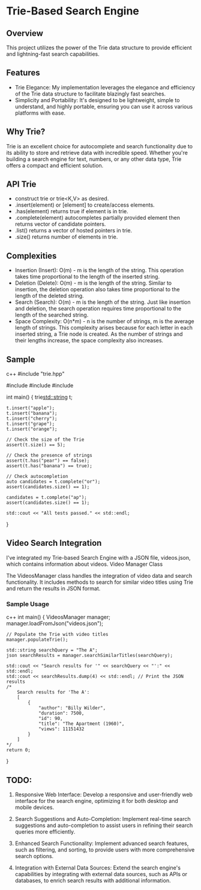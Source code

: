 # Trie-Based Search Engine

## Overview
This project utilizes the power of the Trie data structure to provide efficient and lightning-fast search capabilities.

## Features
- Trie Elegance: My implementation leverages the elegance and efficiency of the Trie data structure to facilitate blazingly fast searches.
- Simplicity and Portability: It's designed to be lightweight, simple to understand, and highly portable, ensuring you can use it across various platforms with ease.

## Why Trie?
Trie is an excellent choice for autocomplete and search functionality due to its ability to store and retrieve data with incredible speed. Whether you're building a search engine for text, numbers, or any other data type, Trie offers a compact and efficient solution.

## API Trie
- construct trie<K> or trie<K,V> as desired.
- .insert(element) or [element] to create/access elements.
- .has(element) returns true if element is in trie.
- .complete(element) autocompletes partially provided element then returns vector of candidate pointers.
- .list() returns a vector of hosted pointers in trie.
- .size() returns number of elements in trie.

## Complexities
- Insertion (Insert): O(m) - m is the length of the string. This operation takes time proportional to the length of the inserted string.
- Deletion (Delete): O(m) - m is the length of the string. Similar to insertion, the deletion operation also takes time proportional to the length of the deleted string.
- Search (Search): O(m) - m is the length of the string. Just like insertion and deletion, the search operation requires time proportional to the length of the searched string.
- Space Complexity: O(n*m) - n is the number of strings, m is the average length of strings. This complexity arises because for each letter in each inserted string, a Trie node is created. As the number of strings and their lengths increase, the space complexity also increases.

## Sample
c++
#include "trie.hpp"

#include <iostream>
#include <string>
#include <cassert>

int main()
{
    trie<std::string> t;

    t.insert("apple");
    t.insert("banana");
    t.insert("cherry");
    t.insert("grape");
    t.insert("orange");

    // Check the size of the Trie
    assert(t.size() == 5);

    // Check the presence of strings
    assert(t.has("pear") == false);
    assert(t.has("banana") == true);

    // Check autocompletion
    auto candidates = t.complete("or");
    assert(candidates.size() == 1);

    candidates = t.complete("ap");
    assert(candidates.size() == 1);
    
    std::cout << "All tests passed." << std::endl;
}

## Video Search Integration
I've integrated my Trie-based Search Engine with a JSON file, videos.json, which contains information about videos. 
Video Manager Class

The VideosManager class handles the integration of video data and search functionality. It includes methods to search for similar video titles using Trie and return the results in JSON format.
### Sample Usage
c++
int main() {
    VideosManager manager;
    manager.loadFromJson("videos.json");

    // Populate the Trie with video titles
    manager.populateTrie();

    std::string searchQuery = "The A";
    json searchResults = manager.searchSimilarTitles(searchQuery);

    std::cout << "Search results for '" << searchQuery << "':" << std::endl;
    std::cout << searchResults.dump(4) << std::endl; // Print the JSON results
    /*
        Search results for 'The A':
        [
            {
                "author": "Billy Wilder",
                "duration": 7500,
                "id": 90,
                "title": "The Apartment (1960)",
                "views": 11151432
            }
        ]
    */
    return 0;
}

## TODO: 


1. Responsive Web Interface: Develop a responsive and user-friendly web interface for the search engine, optimizing it for both desktop and mobile devices.

5. Search Suggestions and Auto-Completion: Implement real-time search suggestions and auto-completion to assist users in refining their search queries more efficiently.
1. Enhanced Search Functionality: Implement advanced search features, such as filtering, and sorting, to provide users with more comprehensive search options.

2. Integration with External Data Sources: Extend the search engine's capabilities by integrating with external data sources, such as APIs or databases, to enrich search results with additional information.